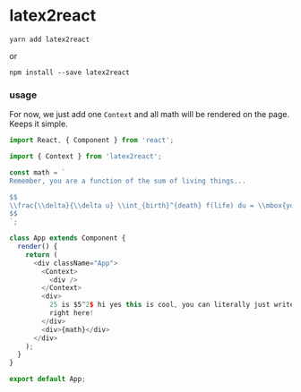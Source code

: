 # latex2react

```
yarn add latex2react
```

  or

```
npm install --save latex2react
```

### usage

For now, we just add one `Context` and all math will be rendered on the page. Keeps it simple.

```js
import React, { Component } from 'react';

import { Context } from 'latex2react';

const math = `
Remember, you are a function of the sum of living things...

$$
\\frac{\\delta}{\\delta u} \\int_{birth}^{death} f(life) du = \\mbox{your life}
$$
`;

class App extends Component {
  render() {
    return (
      <div className="App">
        <Context>
          <div />
        </Context>
        <div>
          25 is $5^2$ hi yes this is cool, you can literally just write $\LaTeX$
          right here!
        </div>
        <div>{math}</div>
      </div>
    );
  }
}

export default App;
```
